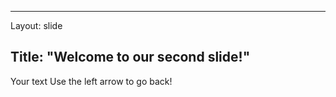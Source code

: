
---
Layout: slide 

Title: "Welcome to our second slide!"
---
Your text
Use the left arrow to go back!
